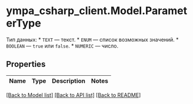 # ympa_csharp_client.Model.ParameterType
Тип данных:  * `TEXT` — текст. * `ENUM` — список возможных значений. * `BOOLEAN` — `true` или `false`. * `NUMERIC` — число. 

## Properties

Name | Type | Description | Notes
------------ | ------------- | ------------- | -------------

[[Back to Model list]](../README.md#documentation-for-models) [[Back to API list]](../README.md#documentation-for-api-endpoints) [[Back to README]](../README.md)


